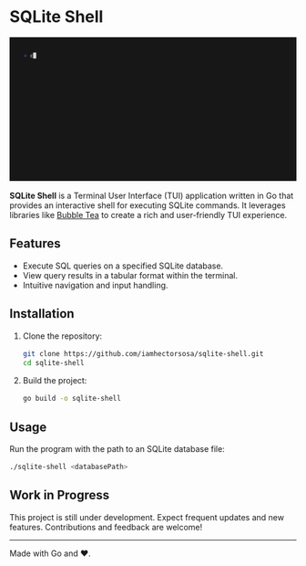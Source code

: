 # SQLite Shell

![SQLite Shell Demo](./demo.gif)

**SQLite Shell** is a Terminal User Interface (TUI) application written in Go that provides an interactive shell for executing SQLite commands. It leverages libraries like [Bubble Tea](https://github.com/charmbracelet/bubbletea) to create a rich and user-friendly TUI experience.

## Features

- Execute SQL queries on a specified SQLite database.
- View query results in a tabular format within the terminal.
- Intuitive navigation and input handling.

## Installation

1. Clone the repository:

   ```sh
   git clone https://github.com/iamhectorsosa/sqlite-shell.git
   cd sqlite-shell
   ```

2. Build the project:

   ```sh
   go build -o sqlite-shell
   ```

## Usage

Run the program with the path to an SQLite database file:

```sh
./sqlite-shell <databasePath>
```

## Work in Progress

This project is still under development. Expect frequent updates and new features. Contributions and feedback are welcome!

---

Made with Go and ❤️.
